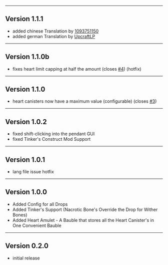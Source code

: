 ------------------------------------------------------
Version 1.1.1
------------------------------------------------------
- added chinese Translation by [1093751150](https://minecraft.curseforge.com/members/1093751150 "CurseForge Page")
- added german Translation by [UpcraftLP](https://github.com/upcraftlp "GitHub")

------------------------------------------------------
Version 1.1.0b
------------------------------------------------------
- fixes heart limit capping at half the amount (closes [#4](https://github.com/EmoKiba/Baubley-Heart-Canisters/issues/4)) (hotfix)

------------------------------------------------------
Version 1.1.0
------------------------------------------------------
- heart canisters now have a maximum value (configurable) (closes [#3](https://github.com/EmoKiba/Baubley-Heart-Canisters/issues/3))

------------------------------------------------------
Version 1.0.2
------------------------------------------------------
- fixed shift-clicking into the pendant GUI
- fixed Tinker's Construct Mod Support

------------------------------------------------------
Version 1.0.1
------------------------------------------------------
- lang file issue hotfix
------------------------------------------------------
Version 1.0.0
------------------------------------------------------
- Added Config for all Drops
- Added Tinker's Support (Nacrotic Bone's Override the Drop for Wither Bones)
- Added Heart Amulet - A Bauble that stores all the Heart Canister's in One Convenient Bauble

------------------------------------------------------
Version 0.2.0
------------------------------------------------------
- initial release
